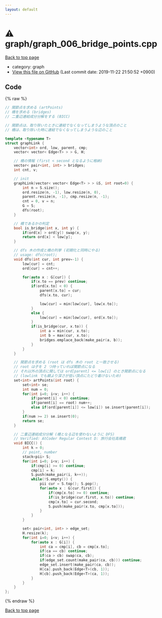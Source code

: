 ```yaml
---
layout: default
---
```


<!-- mathjax config similar to math.stackexchange -->
<script type="text/javascript" async
  src="https://cdnjs.cloudflare.com/ajax/libs/mathjax/2.7.5/MathJax.js?config=TeX-MML-AM_CHTML">
</script>
<script type="text/x-mathjax-config">
  MathJax.Hub.Config({
    TeX: { equationNumbers: { autoNumber: "AMS" }},
    tex2jax: {
      inlineMath: [ ['$','$'] ],
      processEscapes: true
    },
    "HTML-CSS": { matchFontHeight: false },
    displayAlign: "left",
    displayIndent: "2em"
  });
</script>

<script type="text/javascript" src="https://cdnjs.cloudflare.com/ajax/libs/jquery/3.4.1/jquery.min.js"></script>
<script src="https://cdn.jsdelivr.net/npm/jquery-balloon-js@1.1.2/jquery.balloon.min.js" integrity="sha256-ZEYs9VrgAeNuPvs15E39OsyOJaIkXEEt10fzxJ20+2I=" crossorigin="anonymous"></script>
<script type="text/javascript" src="../../assets/js/copy-button.js"></script>
<link rel="stylesheet" href="../../assets/css/copy-button.css" />


# :warning: graph/graph_006_bridge_points.cpp
<a href="../../index.html">Back to top page</a>

* category: graph
* <a href="{{ site.github.repository_url }}/blob/master/graph/graph_006_bridge_points.cpp">View this file on GitHub</a> (Last commit date: 2019-11-22 21:50:52 +0900)




## Code
{% raw %}
```cpp
// 関節点を求める (artPoints)
// 橋を求める (bridges)
// 二重辺連結成分分解をする (BICC)

// 関節点は、取り除いたときに連結でなくなってしまうような頂点のこと
// 橋は、取り除いた時に連結でなくなってしまうような辺のこと

template <typename T>
struct graphLink {
    vector<int> ord, low, parent, cmp;
    vector< vector< Edge<T> > > G, H;

    // 橋の情報 (first < second となるように格納)
    vector< pair<int, int> > bridges;
    int cnt, v;

    // init
    graphLink(vector< vector< Edge<T> > > &S, int root=0) {
        int n = S.size();
        ord.resize(n, -1), low.resize(n, 0),
        parent.resize(n, -1), cmp.resize(n, -1);
        cnt = 0, v = n;
        G = S;
        dfs(root);
    }

    // 橋であるかの判定
    bool is_bridge(int x, int y) {
        if(ord[x] > ord[y]) swap(x, y);
        return ord[x] < low[y];
    }

    // dfs 木の作成と橋の列挙 (初期化と同時にやる)
    // usage: dfs(root);
    void dfs(int cur, int prev=-1) {
        low[cur] = cnt;
        ord[cur] = cnt++;

        for(auto x : G[cur]) {
            if(x.to == prev) continue;
            if(ord[x.to] < 0) {
                parent[x.to] = cur;
                dfs(x.to, cur);

                low[cur] = min(low[cur], low[x.to]);
            }
            else {
                low[cur] = min(low[cur], ord[x.to]);
            }
            if(is_bridge(cur, x.to)) {
                int a = min(cur, x.to);
                int b = max(cur, x.to);
                bridges.emplace_back(make_pair(a, b));
            }
        }
    }

    // 関節点を求める (root は dfs 木の root と一致させる)
    // root は子を 2 つ持っていれば関節点になる
    // それ以外の頂点に関しては ord[parent] <= low[i] のとき関節点になる
    // (lowlink でも親より深さが低い頂点にたどり着けないため)
    set<int> artPoints(int root) {
        set<int> se;
        int num = 0;
        for(int i=0; i<v; i++) {
            if(parent[i] < 0) continue;
            if(parent[i] == root) num++;
            else if(ord[parent[i]] <= low[i]) se.insert(parent[i]);
        }
        if(num >= 2) se.insert(0);
        return se;
    }

    // 二重辺連結成分分解 (橋となる辺を使わないように DFS)
    // Verified: AtCoder Regular Contest D: 旅行会社高橋君
    void BICC() {
        int k = 0;
        // point, number
        stack<pii> S;
        for(int i=0; i<v; i++) {
            if(cmp[i] >= 0) continue;
            cmp[i] = k;
            S.push(make_pair(i, k++));
            while(!S.empty()) {
                pii cur = S.top(); S.pop();
                for(auto x : G[cur.first]) {
                    if(cmp[x.to] >= 0) continue;
                    if(is_bridge(cur.first, x.to)) continue;
                    cmp[x.to] = cur.second;
                    S.push(make_pair(x.to, cmp[x.to]));
                }
            }
        }

        set< pair<int, int> > edge_set;
        H.resize(k);
        for(int i=0; i<v; i++) {
            for(auto x : G[i]) {
                int ca = cmp[i], cb = cmp[x.to];
                if(ca == cb) continue;
                if(ca > cb) swap(ca, cb);
                if(edge_set.count(make_pair(ca, cb))) continue;
                edge_set.insert(make_pair(ca, cb));
                H[ca].push_back(Edge<T>(cb, 1));
                H[cb].push_back(Edge<T>(ca, 1));
            }
        }
    }
};
```
{% endraw %}

<a href="../../index.html">Back to top page</a>

